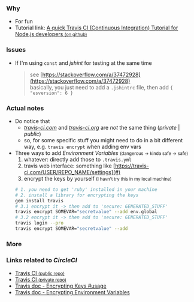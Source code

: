 ### Why

- For fun
- Tutorial link: [A quick Travis CI (Continuous Integration) Tutorial for Node.js developers <small>(on github)</small>](https://github.com/dwyl/learn-travis)

### Issues

- If I'm using `const` and _jshint_ for testing at the same time

  > see [https://stackoverflow.com/a/37472928](https://stackoverflow.com/a/37472928)<br>
  > basically, you just need to add a `.jshintrc` file, then add `{ "esversion": 6 }`

### Actual notes

- Do notice that
  - [_travis-ci.com_](https://travis-ci.com) and [_travis-ci.org_](https://travis-ci.org) are _not_ the same thing (_private_ | _public_)
  - so, for some specific stuff you might need to do in a bit different way, e.g. `travis encrypt` when adding env vars
- Three ways to add _Environment Variables_ <small>(dangerous -> kinda safe -> safe)</small>
  1. whatever: directly add those to `.travis.yml`
  2. travis web interface: something like [https://travis-ci.com/USER/REPO_NAME/settings](#)
  3. encrypt the keys by yourself <small>(I havn't try this in my local machine)</small>
  ```bash
  # 1. you need to get 'ruby' installed in your machine
  # 2. install a library for encrypting the keys
  gem install travis
  # 3.1 encrypt it -> then add to 'secure: GENERATED_STUFF'
  travis encrypt SOMEVAR="secretvalue" --add env.global
  # 3.2 encrypt it -> then add to 'secure: GENERATED_STUFF'
  travis login --pro
  travis encrypt SOMEVAR="secretvalue" --add
  ```

### More

### Links related to _CircleCI_

- [Travis CI <small>(public repo)</small>](https://travis-ci.org/)
- [Travis CI <small>(private repo)</small>](https://travis-ci.com/)
- [Travis doc - Encrypting Keys #usage](https://docs.travis-ci.com/user/encryption-keys#usage)
- [Travis doc - Encrypting Environment Variables](https://docs.travis-ci.com/user/environment-variables/#encrypting-environment-variables)
